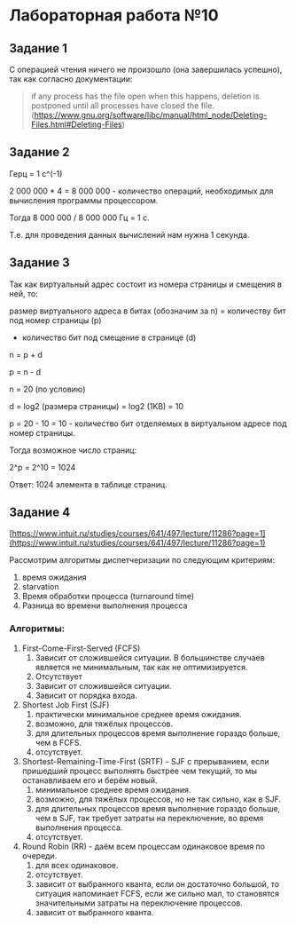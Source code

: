 # Лабораторная работа №10

## Задание 1

С операцией чтения ничего не произошло (она завершилась успешно), так как согласно документации:

> if any process has the file open when this happens, deletion is postponed until all processes have closed the file.
> (https://www.gnu.org/software/libc/manual/html_node/Deleting-Files.html#Deleting-Files)

## Задание 2

Герц = 1 с^(-1)

2 000 000 * 4 = 8 000 000 - количество операций, необходимых для вычисления программы процессором.

Тогда 8 000 000 / 8 000 000 Гц = 1 с. 

Т.е. для проведения данных вычислений нам нужна 1 секунда.

## Задание 3

Так как виртуальный адрес состоит из номера страницы и смещения в ней, то:

размер виртуального адреса в битах (обозначим за n) = количеству бит под номер страницы (p) 
+ количество бит под смещение в странице (d)

n = p + d

p = n - d

n = 20 (по условию)

d = log2 (размера страницы) = log2 (1KB) = 10

p = 20 - 10 = 10 - количество бит отделяемых в виртуальном адресе под номер страницы.

Тогда возможное число страниц:

2^p = 2^10 = 1024

Ответ: 1024 элемента в таблице страниц.

## Задание 4

[https://www.intuit.ru/studies/courses/641/497/lecture/11286?page=1](https://www.intuit.ru/studies/courses/641/497/lecture/11286?page=1)

Рассмотрим алгоритмы диспетчеризации по следующим критериям:

1. время ожидания
2. starvation
3. Время обработки процесса (turnaround time)
4. Разница во времени выполнения процесса

### Алгоритмы:

1. First-Come-First-Served (FCFS)
    1. Зависит от сложившейся ситуации. В большинстве случаев является не минимальным, так как не оптимизируется.
    2. Отсутствует
    3. Зависит от сложившейся ситуации.
    4. Зависит от порядка входа.
2. Shortest Job First (SJF)
    1. практически минимальное среднее время ожидания.
    2. возможно, для тяжёлых процессов.
    3. для длительных процессов время выполнение гораздо больше, чем в FCFS.
    4. отсутствует.
3. Shortest-Remaining-Time-First (SRTF) - SJF с прерыванием, если пришедший процесс выполнять быстрее чем текущий, то мы останавливаем его и берём новый.
    1. минимальное среднее время ожидания.
    2. возможно, для тяжёлых процессов, но не так сильно, как в SJF.
    3. для длительных процессов время выполнение гораздо больше, чем в SJF, так требует затраты на переключение, во время выполнения процесса.
    4. отсутствует.
4. Round Robin (RR) - даём всем процессам одинаковое время по очереди.
    1. для всех одинаковое.
    2. отсутствует.
    3. зависит от выбранного кванта, если он достаточно большой, то ситуация напоминает FCFS, если же сильно мал, то становятся значительными затраты на переключение процессов.
    4. зависит от выбранного кванта.

